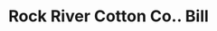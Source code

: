 ---
doi: 10.7916/D8C83NF1
date_other: '1900'
date_other_textual: '1900'
form: printed ephemera
genre:
- Invoices
name:
- Rock River Cotton Co.
object_in_context_url: https://biggert.cul.columbia.edu/items/view/ave_biggert_01604
subject_hierarchical_geographic:
- Janesville, Wisconsin, United States
subject_name:
- Rock River Cotton Co.
title: Rock River Cotton Co.. Bill
sort_title: Rock River Cotton Co.. Bill
call_number: ave_biggert_01604
coordinates:
- 42.68388888888889,-89.01638888888888
pid: ave_biggert_01604
identifiers: ave_biggert_01604
permalink: /biggert/ave_biggert_01604/
layout: iiif-image-page
---